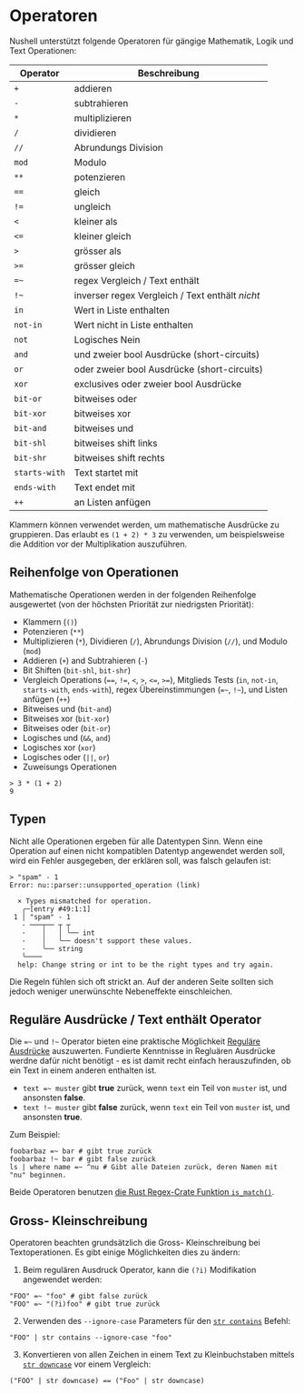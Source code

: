 # Operatoren

Nushell unterstützt folgende Operatoren für gängige Mathematik, Logik und Text Operationen:

| Operator      | Beschreibung                                            |
| ------------- | ------------------------------------------------------- |
| `+`           | addieren                                                |
| `-`           | subtrahieren                                            |
| `*`           | multiplizieren                                          |
| `/`           | dividieren                                              |
| `//`          | Abrundungs Division                                     |
| `mod`         | Modulo                                                  |
| `**`          | potenzieren                                             |
| `==`          | gleich                                                  |
| `!=`          | ungleich                                                |
| `<`           | kleiner als                                             |
| `<=`          | kleiner gleich                                          |
| `>`           | grösser als                                             |
| `>=`          | grösser gleich                                          |
| `=~`          | regex Vergleich / Text enthält                          |
| `!~`          | inverser regex Vergleich / Text enthält *nicht*         |
| `in`          | Wert in Liste enthalten                                 |
| `not-in`      | Wert nicht in Liste enthalten                           |
| `not`         | Logisches Nein                                          |
| `and`         | und zweier bool Ausdrücke (short-circuits)              |
| `or`          | oder zweier bool Ausdrücke (short-circuits)             |
| `xor`         | exclusives oder zweier bool Ausdrücke                   |
| `bit-or`      | bitweises oder                                          |
| `bit-xor`     | bitweises xor                                           |
| `bit-and`     | bitweises und                                           |
| `bit-shl`     | bitweises shift links                                   |
| `bit-shr`     | bitweises shift rechts                                  |
| `starts-with` | Text startet mit                                        |
| `ends-with`   | Text endet mit                                          |
| `++`          | an Listen anfügen                                       |


Klammern können verwendet werden, um mathematische Ausdrücke zu gruppieren. Das erlaubt es `(1 + 2) * 3` zu verwenden, um beispielsweise die Addition vor der Multiplikation auszuführen.

## Reihenfolge von Operationen

Mathematische Operationen werden in der folgenden Reihenfolge ausgewertet (von der höchsten Priorität zur niedrigsten Priorität):

- Klammern (`()`)
- Potenzieren (`**`)
- Multiplizieren (`*`), Dividieren (`/`), Abrundungs Division (`//`), und Modulo (`mod`)
- Addieren (`+`) and Subtrahieren (`-`)
- Bit Shiften (`bit-shl`, `bit-shr`)
- Vergleich Operations (`==`, `!=`, `<`, `>`, `<=`, `>=`), Mitglieds Tests (`in`, `not-in`, `starts-with`, `ends-with`), regex Übereinstimmungen (`=~`, `!~`), und Listen anfügen (`++`)
- Bitweises und (`bit-and`)
- Bitweises xor (`bit-xor`)
- Bitweises oder (`bit-or`)
- Logisches und (`&&`, `and`)
- Logisches xor (`xor`)
- Logisches oder (`||`, `or`)
- Zuweisungs Operationen

```
> 3 * (1 + 2)
9
```

## Typen

Nicht alle Operationen ergeben für alle Datentypen Sinn.
Wenn eine Operation auf einen nicht kompatiblen Datentyp angewendet werden soll, wird ein Fehler ausgegeben, der erklären soll, was falsch gelaufen ist:
```
> "spam" - 1
Error: nu::parser::unsupported_operation (link)

  × Types mismatched for operation.
   ╭─[entry #49:1:1]
 1 │ "spam" - 1
   · ───┬── ┬ ┬
   ·    │   │ ╰── int
   ·    │   ╰── doesn't support these values.
   ·    ╰── string
   ╰────
  help: Change string or int to be the right types and try again.
```

Die Regeln fühlen sich oft strickt an. Auf der anderen Seite sollten sich jedoch weniger unerwünschte Nebeneffekte einschleichen.

## Reguläre Ausdrücke / Text enthält Operator

Die `=~` und `!~` Operator bieten eine praktische Möglichkeit [Reguläre Ausdrücke](https://cheatography.com/davechild/cheat-sheets/regular-expressions/) auszuwerten.
Fundierte Kenntnisse in Regluären Ausdrücke werdne dafür nicht benötigt - es ist damit recht einfach herauszufinden, ob ein Text in einem anderen enthalten ist.

- `text =~ muster` gibt **true** zurück, wenn `text` ein Teil von `muster` ist, und ansonsten **false**.
- `text !~ muster` gibt **false** zurück, wenn `text` ein Teil von `muster` ist, und ansonsten **true**.

Zum Beispiel:

```nu
foobarbaz =~ bar # gibt true zurück
foobarbaz !~ bar # gibt false zurück
ls | where name =~ ^nu # Gibt alle Dateien zurück, deren Namen mit "nu" beginnen.
```

Beide Operatoren benutzen [die Rust Regex-Crate Funktion `is_match()`](https://docs.rs/regex/latest/regex/struct.Regex.html#method.is_match).

## Gross- Kleinschreibung

Operatoren beachten grundsätzlich die Gross- Kleinschreibung bei Textoperationen. Es gibt einige Möglichkeiten dies zu ändern:

1. Beim regulären Ausdruck Operator, kann die `(?i)` Modifikation angewendet werden:

```nu
"FOO" =~ "foo" # gibt false zurück
"FOO" =~ "(?i)foo" # gibt true zurück
```

2. Verwenden des `--ignore-case` Parameters für den [`str contains`](/commands/docs/str_contains.md) Befehl:

```nu
"FOO" | str contains --ignore-case "foo"
```

3. Konvertieren von allen Zeichen in einem Text zu Kleinbuchstaben mittels [`str downcase`](/commands/docs/str_downcase.md) vor einem Vergleich:

```nu
("FOO" | str downcase) == ("Foo" | str downcase)
```

